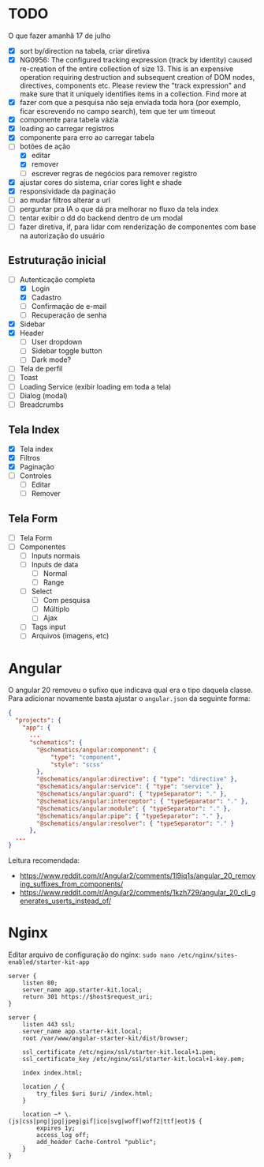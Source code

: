 # TODO

O que fazer amanhã 17 de julho

- [x] sort by/direction na tabela, criar diretiva
- [x] NG0956: The configured tracking expression (track by identity) caused re-creation of the entire collection of size 13. This is an expensive operation requiring destruction and subsequent creation of DOM nodes, directives, components etc. Please review the "track expression" and make sure that it uniquely identifies items in a collection. Find more at 
- [x] fazer com que a pesquisa não seja enviada toda hora (por exemplo, ficar escrevendo no campo search), tem que ter um timeout
- [x] componente para tabela vázia
- [x] loading ao carregar registros
- [x] componente para erro ao carregar tabela
- [ ] botões de ação
    - [x] editar
    - [x] remover
    - [ ] escrever regras de negócios para remover registro
- [x] ajustar cores do sistema, criar cores light e shade
- [x] responsividade da paginação
- [ ] ao mudar filtros alterar a url
- [ ] perguntar pra IA o que dá pra melhorar no fluxo da tela index
- [ ] tentar exibir o dd do backend dentro de um modal
- [ ] fazer diretiva, if, para lidar com renderização de componentes com base na autorização do usuário

## Estruturação inicial

- [ ] Autenticação completa
    - [x] Login
    - [x] Cadastro
    - [ ] Confirmação de e-mail
    - [ ] Recuperação de senha
- [x] Sidebar
- [x] Header
    - [ ] User dropdown
    - [ ] Sidebar toggle button
    - [ ] Dark mode?
- [ ] Tela de perfil
- [ ] Toast
- [ ] Loading Service (exibir loading em toda a tela)
- [ ] Dialog (modal)
- [ ] Breadcrumbs

## Tela Index

- [x] Tela index
- [x] Filtros
- [x] Paginação
- [ ] Controles
    - [ ] Editar
    - [ ] Remover

## Tela Form

- [ ] Tela Form
- [ ] Componentes
    - [ ] Inputs normais
    - [ ] Inputs de data
        - [ ] Normal
        - [ ] Range
    - [ ] Select
        - [ ] Com pesquisa
        - [ ] Múltiplo
        - [ ] Ajax
    - [ ] Tags input
    - [ ] Arquivos (imagens, etc)

# Angular

O angular 20 removeu o sufixo que indicava qual era o tipo daquela classe. Para adicionar novamente basta ajustar o `angular.json` da seguinte forma:

```json
{
  "projects": {
    "app": {
      ...
      "schematics": {
        "@schematics/angular:component": {
            "type": "component",
            "style": "scss"
        },
        "@schematics/angular:directive": { "type": "directive" },
        "@schematics/angular:service": { "type": "service" },
        "@schematics/angular:guard": { "typeSeparator": "." },
        "@schematics/angular:interceptor": { "typeSeparator": "." },
        "@schematics/angular:module": { "typeSeparator": "." },
        "@schematics/angular:pipe": { "typeSeparator": "." },
        "@schematics/angular:resolver": { "typeSeparator": "." }
      },
  ...
}
```

Leitura recomendada:
- https://www.reddit.com/r/Angular2/comments/1l9iq1s/angular_20_removing_suffixes_from_components/
- https://www.reddit.com/r/Angular2/comments/1kzh729/angular_20_cli_generates_userts_instead_of/

# Nginx

Editar arquivo de configuração do nginx: `sudo nano /etc/nginx/sites-enabled/starter-kit-app`

```
server {
    listen 80;
    server_name app.starter-kit.local;
    return 301 https://$host$request_uri;
}

server {
    listen 443 ssl;
    server_name app.starter-kit.local;
    root /var/www/angular-starter-kit/dist/browser;

    ssl_certificate /etc/nginx/ssl/starter-kit.local+1.pem;
    ssl_certificate_key /etc/nginx/ssl/starter-kit.local+1-key.pem;

    index index.html;

    location / {
        try_files $uri $uri/ /index.html;
    }

    location ~* \.(js|css|png|jpg|jpeg|gif|ico|svg|woff|woff2|ttf|eot)$ {
        expires 1y;
        access_log off;
        add_header Cache-Control "public";
    }
}
```